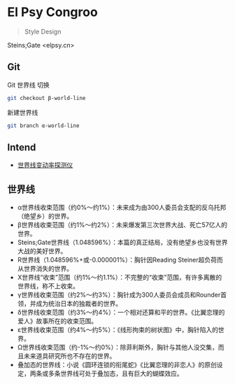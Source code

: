 # El Psy Congroo

> Style Design

Steins;Gate <elpsy.cn>

## Git

Git 世界线 切换

```sh
git checkout β-world-line
```

新建世界线

```sh
git branch α-world-line
```

## Intend

- [世界线变动率探测仪](https://zh.moegirl.org/%E4%B8%96%E7%95%8C%E7%BA%BF%E5%8F%98%E5%8A%A8%E7%8E%87%E6%8E%A2%E6%B5%8B%E4%BB%AA)

## 世界线

- α世界线收束范围（约0%～约1%）：未来成为由300人委员会支配的反乌托邦（绝望乡）的世界。
- β世界线收束范围（约1%～约2%）：未来爆发第三次世界大战、死亡57亿人的世界。
- Steins;Gate世界线（1.048596%）：本篇的真正结局，没有绝望乡也没有世界大战的美好世界。
- R世界线（1.048596%+或-0.000001%）：胸针因Reading Steiner超负荷而从世界消失的世界。
- X世界线“收束”范围（约1%～约1.1%）：不完整的“收束”范围，有许多离散的世界线，称不上收束。
- γ世界线收束范围（约2%～约3%）：胸针成为300人委员会成员和Rounder首领，并成为统治日本的独裁者的世界。
- δ世界线收束范围（约3%～约4%）：一个相对还算和平的世界。《比翼恋理的爱人》故事所在的收束范围。
- ε世界线收束范围（约4%～约5%）：《线形拘束的树状图》中，胸针陷入的世界。
- Ω世界线收束范围（约-1%～约0%）：除菲利斯外，胸针与其他人没交集，而且未来道具研究所也不存在的世界。
- 叠加态的世界线：小说《圆环连锁的衔尾蛇》《比翼恋理的非恋人》的原创设定，两条或多条世界线可处于叠加态，且有巨大的蝴蝶效应。

